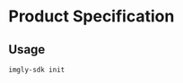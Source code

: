 # Product Specification


## Usage 

```
imgly-sdk init 

```
<!-- 
- Imgly session create
- Imgly session list
- Imgly edit —session aid 
- Imgly serve 

/.imgly/settings.json

/node_modules/bin/imgly-sdk

imgly-sdk init  -->
